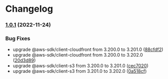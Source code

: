 # Changelog

### [1.0.1](https://github.com/kazimanzurrashid/aws-static-web-app-update-action/compare/v1...v1.0.1) (2022-11-24)


### Bug Fixes

* upgrade @aws-sdk/client-cloudfront from 3.200.0 to 3.201.0 ([88cfdf2](https://github.com/kazimanzurrashid/aws-static-web-app-update-action/commit/88cfdf202593a4868e94a7c7e02a3040113e03d1))
* upgrade @aws-sdk/client-cloudfront from 3.200.0 to 3.202.0 ([20d3d89](https://github.com/kazimanzurrashid/aws-static-web-app-update-action/commit/20d3d895b04927e0d73ba24cce5a64e84e1cf040))
* upgrade @aws-sdk/client-s3 from 3.200.0 to 3.201.0 ([cec7020](https://github.com/kazimanzurrashid/aws-static-web-app-update-action/commit/cec7020901b24476563218d5c9e5e504c287ae46))
* upgrade @aws-sdk/client-s3 from 3.201.0 to 3.202.0 ([0a518cf](https://github.com/kazimanzurrashid/aws-static-web-app-update-action/commit/0a518cf39785c15641ce95df0bf0086aa0c26232))